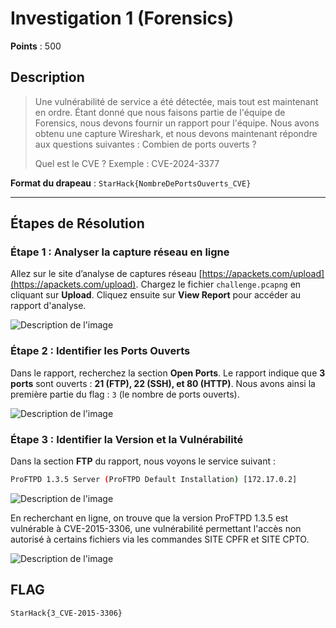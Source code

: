 # Investigation 1 (Forensics)

**Points** : 500

## Description

> Une vulnérabilité de service a été détectée, mais tout est maintenant en ordre. Étant donné que nous faisons partie de l'équipe de Forensics, nous devons fournir un rapport pour l'équipe. Nous avons obtenu une capture Wireshark, et nous devons maintenant répondre aux questions suivantes : Combien de ports ouverts ?
> 
> Quel est le CVE ? Exemple : CVE-2024-3377

**Format du drapeau** : `StarHack{NombreDePortsOuverts_CVE}`

---

## Étapes de Résolution

### Étape 1 : Analyser la capture réseau en ligne

Allez sur le site d’analyse de captures réseau [https://apackets.com/upload](https://apackets.com/upload).
Chargez le fichier `challenge.pcapng` en cliquant sur **Upload**.
Cliquez ensuite sur **View Report** pour accéder au rapport d'analyse.
   
![Description de l'image](https://cdn.discordapp.com/attachments/1250870245246238853/1301921154390294568/image.png?ex=67263c0f&is=6724ea8f&hm=debc4b9ec406a714a65355610acb74ac094fef276df136c1a590e7068f060b5c&)

### Étape 2 : Identifier les Ports Ouverts

Dans le rapport, recherchez la section **Open Ports**.
Le rapport indique que **3 ports** sont ouverts : **21 (FTP), 22 (SSH), et 80 (HTTP)**.
Nous avons ainsi la première partie du flag : `3` (le nombre de ports ouverts).
   
![Description de l'image](https://cdn.discordapp.com/attachments/1250870245246238853/1301922121722761309/image.png?ex=67263cf6&is=6724eb76&hm=967c342638f0b5cd93aa03887407f20f9de289c98acb5899593f50d493d17311&)

### Étape 3 : Identifier la Version et la Vulnérabilité

Dans la section **FTP** du rapport, nous voyons le service suivant :
   
```bash
ProFTPD 1.3.5 Server (ProFTPD Default Installation) [172.17.0.2]
```

![Description de l'image](https://cdn.discordapp.com/attachments/1250870245246238853/1301922248394801172/image.png?ex=67263d14&is=6724eb94&hm=88d77b5dc7ffacb43da4e2dc39b76b75b4625cf78dd424473c2b54510d458d59&)

En recherchant en ligne, on trouve que la version ProFTPD 1.3.5 est vulnérable à CVE-2015-3306, une vulnérabilité permettant l'accès non autorisé à certains fichiers via les commandes SITE CPFR et SITE CPTO.

![Description de l'image](https://cdn.discordapp.com/attachments/1250870245246238853/1301922717796270112/image.png?ex=67263d84&is=6724ec04&hm=7b6652d58d22c4e161f1413b973bbdd36a9ffee984a97c9792cea95734ecbb4b&)

## FLAG
`StarHack{3_CVE-2015-3306}`
